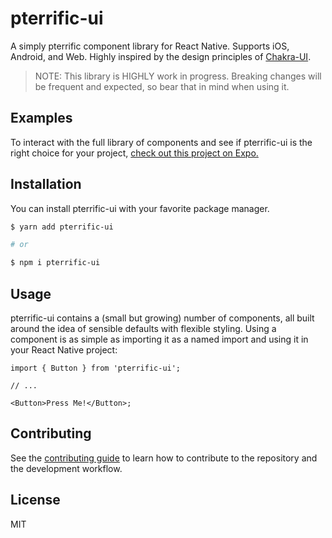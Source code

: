 # pterrific-ui

A simply pterrific component library for React Native. Supports iOS, Android, and Web. Highly inspired by the design principles of [Chakra-UI](https://github.com/chakra-ui/chakra-ui/).

> NOTE: This library is HIGHLY work in progress. Breaking changes will be frequent and expected, so bear that in mind when using it.

## Examples

To interact with the full library of components and see if pterrific-ui is the right choice for your project, [check out this project on Expo.](https://expo.io/@hfellerhoff/projects/pterrific-ui-example)

## Installation

You can install pterrific-ui with your favorite package manager.

```sh
$ yarn add pterrific-ui

# or

$ npm i pterrific-ui

```

## Usage

pterrific-ui contains a (small but growing) number of components, all built around the idea of sensible defaults with flexible styling. Using a component is as simple as importing it as a named import and using it in your React Native project:

```tsx
import { Button } from 'pterrific-ui';

// ...

<Button>Press Me!</Button>;
```

## Contributing

See the [contributing guide](CONTRIBUTING.md) to learn how to contribute to the repository and the development workflow.

## License

MIT

